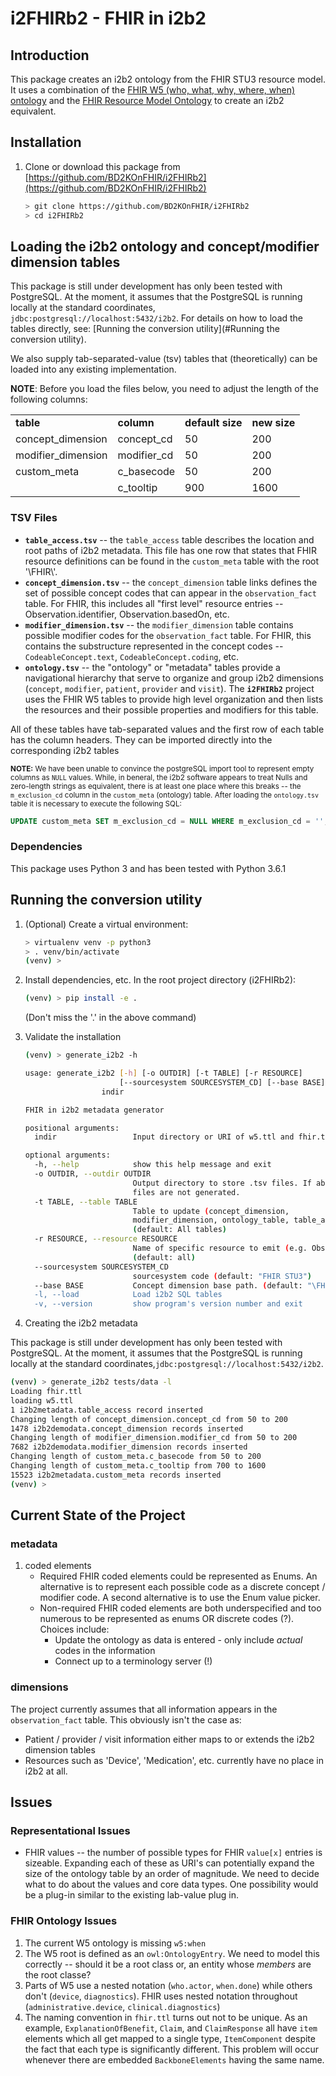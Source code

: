 # i2FHIRb2 - FHIR in i2b2

## Introduction
This package creates an i2b2 ontology from the FHIR STU3 resource model.  It uses a combination of the [FHIR W5 (who, what, why, where, when) ontology](http://build.fhir.org/w5.ttl) and the [FHIR Resource Model Ontology](http://build.fhir.org/fhir.ttl) to create an i2b2 equivalent.

## Installation
1) Clone or download this package from [https://github.com/BD2KOnFHIR/i2FHIRb2](https://github.com/BD2KOnFHIR/i2FHIRb2)
   ```bash
   > git clone https://github.com/BD2KOnFHIR/i2FHIRb2
   > cd i2FHIRb2
    ```
## Loading the i2b2 ontology and concept/modifier dimension tables
This package is still under development has only been tested with PostgreSQL.  At the moment, it assumes that the PostgreSQL is running locally at the standard coordinates, `jdbc:postgresql://localhost:5432/i2b2`.  For details on how to load the tables directly, see: [Running the conversion utility](#Running the conversion utility).

We also supply tab-separated-value (tsv) tables that (theoretically) can be loaded into any existing implementation.  

**NOTE**: Before you load the files below, you need to adjust the length of the following columns:
<table>
<tr>
<td><b>table</b></td>
<td><b>column</b></td>
<td><b>default size</b></td>
<td><b>new size</b></td>
</tr>
<tr>
<td>concept_dimension</td>
<td>concept_cd</td>
<td>50</td>
<td>200</td>
</tr>
<tr>
<td>modifier_dimension</td>
<td>modifier_cd</td>
<td>50</td>
<td>200</td>
</tr>
<tr>
<td>custom_meta</td>
<td>c_basecode</td>
<td>50</td>
<td>200</td>
</tr>
<tr>
<td></td>
<td>c_tooltip</td>
<td>900</td>
<td>1600</td>
</tr>
</table>

### TSV Files


* **`table_access.tsv`** -- the `table_access` table describes the location and root paths of i2b2 metadata.  This file has one row that states that FHIR resource definitions can be found in the `custom_meta` table with the root '\\FHIR\\'.
* **`concept_dimension.tsv`** --  the `concept_dimension` table links defines the set of possible concept codes that can appear in the `observation_fact` table.  For FHIR, this includes all "first level" resource entries -- Observation.identifier, Observation.basedOn, etc.
* **`modifier_dimension.tsv`** -- the `modifier_dimension` table contains possible modifier codes for the `observation_fact` table.  For FHIR, this contains the substructure represented in the concept codes -- `CodeableConcept.text`, `CodeableConcept.coding`, etc.
* **`ontology.tsv`** -- the "ontology" or "metadata" tables provide a navigational hierarchy that serve to organize and group i2b2 dimensions (`concept`, `modifier`, `patient`, `provider` and `visit`).  The **`i2FHIRb2`** project uses the FHIR W5 tables to provide high level organization and then lists the resources and their possible properties and modifiers for this table.

All of these tables have tab-separated values and the first row of each table has the column headers.   They can be imported directly into the corresponding i2b2 tables

<sub>**NOTE:** We have been unable to convince the postgreSQL import tool to represent empty columns as `NULL` values.  While, in beneral, the i2b2 software appears to treat Nulls and zero-length strings as equivalent, there is at least one place where this breaks -- the `m_exclusion_cd` column in the `custom_meta` (ontology) table. After loading the `ontology.tsv` table it is necessary to execute the following SQL:
 ```sql
 UPDATE custom_meta SET m_exclusion_cd = NULL WHERE m_exclusion_cd = '';
 ```
</sub>



### Dependencies
This package uses Python 3 and has been tested with Python 3.6.1

## Running the conversion utility
1) (Optional) Create a virtual environment:
    ```bash
    > virtualenv venv -p python3
    > . venv/bin/activate
    (venv) > 
    ```
2) Install dependencies, etc. In the root project directory (i2FHIRb2):
    ```bash
   (venv) > pip install -e .
   ```
   (Don't miss the '.' in the above command)
3) Validate the installation
    ```bash
    (venv) > generate_i2b2 -h
 
    usage: generate_i2b2 [-h] [-o OUTDIR] [-t TABLE] [-r RESOURCE]
                         [--sourcesystem SOURCESYSTEM_CD] [--base BASE] [-l] [-v]
                     indir

    FHIR in i2b2 metadata generator
    
    positional arguments:
      indir                 Input directory or URI of w5.ttl and fhir.ttl files
    
    optional arguments:
      -h, --help            show this help message and exit
      -o OUTDIR, --outdir OUTDIR
                            Output directory to store .tsv files. If absent, .tsv
                            files are not generated.
      -t TABLE, --table TABLE
                            Table to update (concept_dimension,
                            modifier_dimension, ontology_table, table_access)
                            (default: All tables)
      -r RESOURCE, --resource RESOURCE
                            Name of specific resource to emit (e.g. Observation).
                            (default: all)
      --sourcesystem SOURCESYSTEM_CD
                            sourcesystem code (default: "FHIR STU3")
      --base BASE           Concept dimension base path. (default: "\FHIR\")
      -l, --load            Load i2b2 SQL tables
      -v, --version         show program's version number and exit
   ```
   
4) Creating the i2b2 metadata

This package is still under development has only been tested with PostgreSQL.  At the moment, it assumes that the PostgreSQL is running locally at the standard coordinates,`jdbc:postgresql://localhost:5432/i2b2`.
```bash
(venv) > generate_i2b2 tests/data -l
Loading fhir.ttl
loading w5.ttl
1 i2b2metadata.table_access record inserted
Changing length of concept_dimension.concept_cd from 50 to 200
1478 i2b2demodata.concept_dimension records inserted
Changing length of modifier_dimension.modifier_cd from 50 to 200
7682 i2b2demodata.modifier_dimension records inserted
Changing length of custom_meta.c_basecode from 50 to 200
Changing length of custom_meta.c_tooltip from 700 to 1600
15523 i2b2metadata.custom_meta records inserted
(venv) >
```


## Current State of the Project

### metadata
1) coded elements
   * Required FHIR coded elements could be represented as Enums.  An alternative is to represent each possible code as a discrete concept / modifier code.  A second alternative is to use the Enum value picker.
   * Non-required FHIR coded elements are both underspecified and too numerous to be represented as enums OR discrete codes (?). Choices include:
       * Update the ontology as data is entered - only include *actual* codes in the information
       * Connect up to a terminology server (!)
       
### dimensions
The project currently assumes that all information appears in the `observation_fact` table.  This obviously isn't the case as:
* Patient / provider / visit information either maps to or extends the i2b2 dimension tables
* Resources such as 'Device', 'Medication', etc. currently have no place in i2b2 at all.



## Issues
### Representational Issues
* FHIR values -- the number of possible types for FHIR `value[x]` entries is sizeable.  Expanding each of these as URI's can potentially expand the size of the ontology table by an order of magnitude.  We need to decide what to do about the values and core data types.  One possibility would be a plug-in similar to the existing lab-value plug in.



### FHIR Ontology Issues
1) The current W5 ontology is missing `w5:when`
2) The W5 root is defined as an `owl:OntologyEntry`.  We need to model this correctly -- should it be a root class or, an entity whose *members* are the root classe?
3) Parts of W5 use a nested notation (`who.actor`, `when.done`) while others don't (`device`, `diagnostics`).  FHIR uses nested notation throughout (`administrative.device`, `clinical.diagnostics`)
4) The naming convention in `fhir.ttl` turns out not to be unique.  As an example, `ExplanationOfBenefit`, `Claim`, and `ClaimResponse` all have `item` elements which all get mapped to a single type, `ItemComponent` despite the fact that each type is significantly different.  This problem will occur whenever there are embedded `BackboneElements` having the same name.